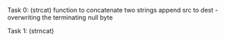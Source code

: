 Task 0: (strcat)
function to concatenate two strings
append src to dest - overwriting the terminating null byte

Task 1: (strncat)
